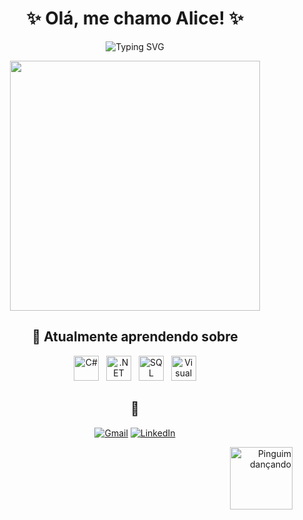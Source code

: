<h1 align="center"> 
  ✨ Olá, me chamo Alice! ✨
</h1>

<p align="center">
  <img src="https://readme-typing-svg.demolab.com?font=Fira+Code&pause=1000&color=9932CC&center=true&vCenter=true&width=435&lines=Aspirante+a+Desenvolvedora+Back+End;Apaixonada+por+tecnologia;Sempre+aprendendo+algo+novo" alt="Typing SVG" />
</p>

<div align="center">
  
  <img src="https://media.giphy.com/media/v1.Y2lkPTc5MGI3NjExcDFoOTV6Y3B6eGZ1Y2VtY2J6Z2N4Y3R0bWl6dGJtYzN4eGZ1dCZlcD12MV9pbnRlcm5hbF9naWZfYnlfaWQmY3Q9Zw/JIX9t2j0ZTN9S/giphy.gif" width="400">
</p>
  
## 🐀 Atualmente aprendendo sobre

<p align="center">
  <!-- Ícones -->
  <img src="https://cdn.jsdelivr.net/gh/devicons/devicon/icons/csharp/csharp-original.svg" width="40" title="C#"/> &nbsp;
  <img src="https://cdn.jsdelivr.net/gh/devicons/devicon/icons/dotnetcore/dotnetcore-original.svg" width="40" title=".NET"/> &nbsp;
  <img src="https://cdn.jsdelivr.net/gh/devicons/devicon/icons/microsoftsqlserver/microsoftsqlserver-plain.svg" width="40" title="SQL Server"/> &nbsp;
  <img src="https://cdn.jsdelivr.net/gh/devicons/devicon/icons/visualstudio/visualstudio-plain.svg" width="40" title="Visual Basic"/>
</p>

  ##  📩
  
  [![Gmail](https://img.shields.io/badge/-Gmail-D14836?style=flat-square&logo=gmail&logoColor=white)](mailto:fernandesalicesilveira@gmail.com)
  [![LinkedIn](https://img.shields.io/badge/-LinkedIn-0077B5?style=flat-square&logo=linkedin&logoColor=white)](https://www.linkedin.com/in/alicesfer/)

<div align="right">
  <img src="https://media.tenor.com/wiMyvo8ZFN0AAAAi/pinguim-penguin.gif" width="100" title="Pinguim dançando">
</div>

  
</div>

<!--

  ---
<div align="center">
  ✨・❥・✨・❥・✨・❥・✨
</div>
# 😼 Olá, me chamo Alice! ✨

🚀 **Desenvolvedora | Apaixonada pelo universo Tech 💫**  
📍 [São José dos Campos - SP]  

---

## 🛠 Tecnologias & Habilidades  

### 💻 Linguagens & Frameworks  
| ![Visual Basic](https://img.shields.io/badge/Visual_Basic-512BD4?style=for-the-badge&logo=.net&logoColor=white) | ![.NET](https://img.shields.io/badge/.NET-512BD4?style=for-the-badge&logo=dotnet&logoColor=white) | ![SQL Server](https://img.shields.io/badge/Microsoft_SQL_Server-CC2927?style=for-the-badge&logo=microsoft-sql-server&logoColor=white) |  
|----------------------------------------------------------------------------------------------------------------|---------------------------------------------------------------------------------------------------|--------------------------------------------------------------------------------------------------------------------------------------|  

### 🧰 Ferramentas & Plataformas  
| ![Visual Studio](https://img.shields.io/badge/Visual_Studio-5C2D91?style=for-the-badge&logo=visual-studio&logoColor=white) | ![Azure](https://img.shields.io/badge/Microsoft_Azure-0089D6?style=for-the-badge&logo=microsoft-azure&logoColor=white) | ![Git](https://img.shields.io/badge/Git-E44C30?style=for-the-badge&logo=git&logoColor=white) |  
|---------------------------------------------------------------------------------------------------------------------------|-----------------------------------------------------------------------------------------------------------------------|---------------------------------------------------------------------------------------------|  
